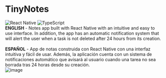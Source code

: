 # TinyNotes
![React Native](https://img.shields.io/badge/react_native-%2320232a.svg?style=for-the-badge&logo=react&logoColor=%2361DAFB)
![TypeScript](https://img.shields.io/badge/typescript-%23007ACC.svg?style=for-the-badge&logo=typescript&logoColor=white)
<br>
**ENGLISH** - Notes app built with React Native with an intuitive and easy to use interface. In addition, the app has an automatic notification system that will alert the user when a task is not deleted after 24 hours from its creation.
<br><br>
**ESPAÑOL** - App de notas construida con React Native con una interfaz intuitiva y fácil de usar. Además, la aplicación cuenta con un sistema de notificaciones automático que avisará al usuario cuando una tarea no sea borrada tras 24 horas desde su creación.
<br>
![image](https://github.com/RubenPalomo/TinyNotes/assets/99551384/749c6b6e-30fb-4bae-9e53-bf309a8eeeb3)
